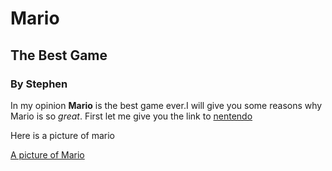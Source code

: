 # Mario
## The Best Game
### By Stephen

In my opinion **Mario** is the best game ever.I will give you some reasons why Mario is so _great_.
First let me give you the link to [nentendo](https://www.nintendo.com/us/)

Here is a picture of mario

[A picture of Mario](https://ssb.wiki.gallery/images/thumb/7/75/Mario.png/1200px-Mario.png)
